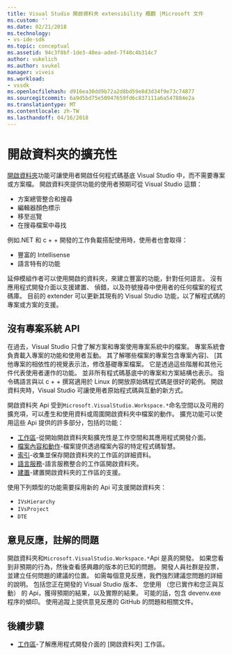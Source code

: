```yaml
---
title: Visual Studio 開啟資料夾 extensibility 概觀 |Microsoft 文件
ms.custom: ''
ms.date: 02/21/2018
ms.technology:
- vs-ide-sdk
ms.topic: conceptual
ms.assetid: 94c3f8bf-1de3-40ea-aded-7f40c4b314c7
author: vukelich
ms.author: svukel
manager: viveis
ms.workload:
- vssdk
ms.openlocfilehash: d916ea30dd9b72a2d8bd59e8d3d34f9e73c74877
ms.sourcegitcommit: 6a9d5bd75e50947659fd6c837111a6a547884e2a
ms.translationtype: MT
ms.contentlocale: zh-TW
ms.lasthandoff: 04/16/2018
---
```

# <a name="open-folder-extensibility"></a>開啟資料夾的擴充性

[開啟資料夾](../ide/develop-code-in-visual-studio-without-projects-or-solutions.md)功能可讓使用者開啟任何程式碼基底 Visual Studio 中，而不需要專案或方案檔。 開啟資料夾提供功能的使用者預期可從 Visual Studio 這類：

* 方案總管整合和搜尋
* 編輯器顏色標示
* 移至巡覽
* 在搜尋檔案中尋找

例如.NET 和 c + + 開發的工作負載搭配使用時，使用者也會取得：

* 豐富的 Intellisense
* 語言特有的功能

延伸模組作者可以使用開啟的資料夾，來建立豐富的功能，針對任何語言。 沒有應用程式開發介面以支援建置、 偵錯，以及符號搜尋中使用者的任何檔案的程式碼庫。 目前的 extender 可以更新其現有的 Visual Studio 功能，以了解程式碼的專案或方案的支援。

## <a name="an-api-without-project-systems"></a>沒有專案系統 API

在過去，Visual Studio 只會了解方案和專案使用專案系統中的檔案。 專案系統會負責載入專案的功能和使用者互動。 其了解哪些檔案的專案包含專案內容]、 [其他專案的相依性的視覺表示法，修改基礎專案檔案。 它是透過這些階層和其他元件代表使用者運作的功能。 並非所有程式碼基底中的專案和方案結構也表示。 指令碼語言與以 c + + 撰寫適用於 Linux 的開放原始碼程式碼是很好的範例。 開啟資料夾時，Visual Studio 可讓使用者原始程式碼與互動的新方式。

開啟資料夾 Api 受到`Microsoft.VisualStudio.Workspace.*`命名空間以及可用的擴充項，可以產生和使用資料或周圍開啟資料夾中檔案的動作。 擴充功能可以使用這些 Api 提供的許多部分，包括的功能：

- [工作區](workspaces.md)-從開始開啟資料夾點擴充性是工作空間和其應用程式開發介面。
- [檔案內容和動作](workspace-file-contexts.md)-檔案提供透過檔案內容的特定程式碼智慧。
- [索引](workspace-indexing.md)-收集並保存開啟資料夾的工作區的詳細資料。
- [語言服務](workspace-language-services.md)-語言服務整合的工作區開啟資料夾。
- [建置](workspace-build.md)-建置開啟資料夾的工作區的支援。

使用下列類型的功能需要採用新的 Api 可支援開啟資料夾：

- `IVsHierarchy`
- `IVsProject`
- `DTE`

## <a name="feedback-comments-issues"></a>意見反應，註解的問題

開啟資料夾和`Microsoft.VisualStudio.Workspace.*`Api 是真的開發。 如果您看到非預期的行為，然後查看感興趣的版本的已知的問題。 開發人員社群是投票，並建立任何問題的建議的位置。 如需每個意見反應，我們強烈建議您問題的詳細的說明。 包括您正在開發的 Visual Studio 版本、 您使用 （您已實作和您正與互動） 的 Api，獲得預期的結果，以及實際的結果。 可能的話，包含 devenv.exe 程序的傾印。 使用追蹤上提供意見反應的 GitHub 的問題和相關文件。

## <a name="next-steps"></a>後續步驟

* [工作區](workspaces.md)-了解應用程式開發介面的 [開啟資料夾] 工作區。